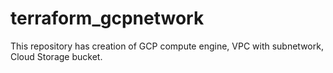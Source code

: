 # terraform_gcpnetwork
This repository has creation of GCP compute engine, VPC with subnetwork, Cloud Storage bucket.
